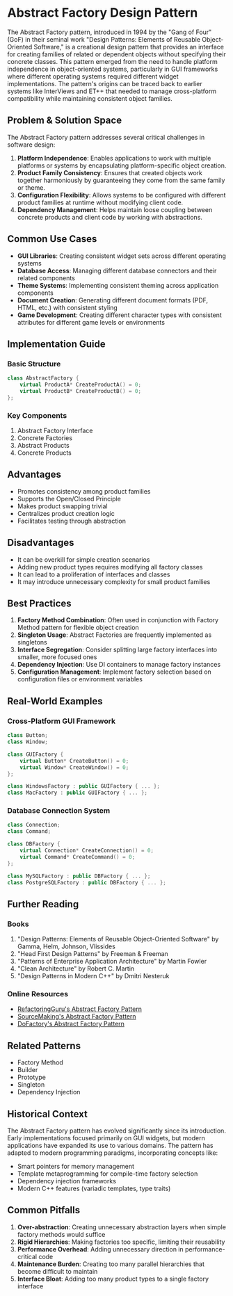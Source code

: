 # Abstract Factory Design Pattern

The Abstract Factory pattern, introduced in 1994 by the "Gang of Four" (GoF) in their seminal work "Design Patterns: Elements of Reusable Object-Oriented Software," is a creational design pattern that provides an interface for creating families of related or dependent objects without specifying their concrete classes. This pattern emerged from the need to handle platform independence in object-oriented systems, particularly in GUI frameworks where different operating systems required different widget implementations. The pattern's origins can be traced back to earlier systems like InterViews and ET++ that needed to manage cross-platform compatibility while maintaining consistent object families.

## Problem & Solution Space

The Abstract Factory pattern addresses several critical challenges in software design:

1. **Platform Independence**: Enables applications to work with multiple platforms or systems by encapsulating platform-specific object creation.
2. **Product Family Consistency**: Ensures that created objects work together harmoniously by guaranteeing they come from the same family or theme.
3. **Configuration Flexibility**: Allows systems to be configured with different product families at runtime without modifying client code.
4. **Dependency Management**: Helps maintain loose coupling between concrete products and client code by working with abstractions.

## Common Use Cases

- **GUI Libraries**: Creating consistent widget sets across different operating systems
- **Database Access**: Managing different database connectors and their related components
- **Theme Systems**: Implementing consistent theming across application components
- **Document Creation**: Generating different document formats (PDF, HTML, etc.) with consistent styling
- **Game Development**: Creating different character types with consistent attributes for different game levels or environments

## Implementation Guide

### Basic Structure
```cpp
class AbstractFactory {
    virtual ProductA* CreateProductA() = 0;
    virtual ProductB* CreateProductB() = 0;
};
```

### Key Components
1. Abstract Factory Interface
2. Concrete Factories
3. Abstract Products
4. Concrete Products

## Advantages

- Promotes consistency among product families
- Supports the Open/Closed Principle
- Makes product swapping trivial
- Centralizes product creation logic
- Facilitates testing through abstraction

## Disadvantages

- It can be overkill for simple creation scenarios
- Adding new product types requires modifying all factory classes
- It can lead to a proliferation of interfaces and classes
- It may introduce unnecessary complexity for small product families

## Best Practices

1. **Factory Method Combination**: Often used in conjunction with Factory Method pattern for flexible object creation
2. **Singleton Usage**: Abstract Factories are frequently implemented as singletons
3. **Interface Segregation**: Consider splitting large factory interfaces into smaller, more focused ones
4. **Dependency Injection**: Use DI containers to manage factory instances
5. **Configuration Management**: Implement factory selection based on configuration files or environment variables

## Real-World Examples

### Cross-Platform GUI Framework
```cpp
class Button;
class Window;

class GUIFactory {
    virtual Button* CreateButton() = 0;
    virtual Window* CreateWindow() = 0;
};

class WindowsFactory : public GUIFactory { ... };
class MacFactory : public GUIFactory { ... };
```

### Database Connection System
```cpp
class Connection;
class Command;

class DBFactory {
    virtual Connection* CreateConnection() = 0;
    virtual Command* CreateCommand() = 0;
};

class MySQLFactory : public DBFactory { ... };
class PostgreSQLFactory : public DBFactory { ... };
```

## Further Reading

### Books
1. "Design Patterns: Elements of Reusable Object-Oriented Software" by Gamma, Helm, Johnson, Vlissides
2. "Head First Design Patterns" by Freeman & Freeman
3. "Patterns of Enterprise Application Architecture" by Martin Fowler
4. "Clean Architecture" by Robert C. Martin
5. "Design Patterns in Modern C++" by Dmitri Nesteruk

### Online Resources
- [RefactoringGuru's Abstract Factory Pattern](https://refactoring.guru/design-patterns/abstract-factory)
- [SourceMaking's Abstract Factory Pattern](https://sourcemaking.com/design_patterns/abstract_factory)
- [DoFactory's Abstract Factory Pattern](https://www.dofactory.com/net/abstract-factory-design-pattern)

## Related Patterns

- Factory Method
- Builder
- Prototype
- Singleton
- Dependency Injection

## Historical Context

The Abstract Factory pattern has evolved significantly since its introduction. Early implementations focused primarily on GUI widgets, but modern applications have expanded its use to various domains. The pattern has adapted to modern programming paradigms, incorporating concepts like:

- Smart pointers for memory management
- Template metaprogramming for compile-time factory selection
- Dependency injection frameworks
- Modern C++ features (variadic templates, type traits)

## Common Pitfalls

1. **Over-abstraction**: Creating unnecessary abstraction layers when simple factory methods would suffice
2. **Rigid Hierarchies**: Making factories too specific, limiting their reusability
3. **Performance Overhead**: Adding unnecessary direction in performance-critical code
4. **Maintenance Burden**: Creating too many parallel hierarchies that become difficult to maintain
5. **Interface Bloat**: Adding too many product types to a single factory interface
